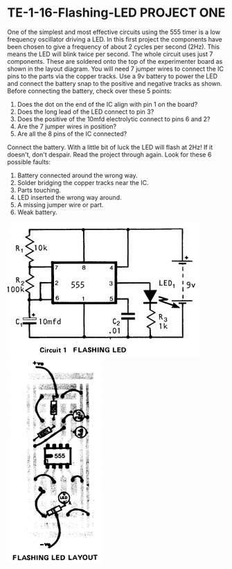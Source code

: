 # TE-1-16-Flashing-LED PROJECT ONE 

One of the simplest and most effective circuits using the 555 timer is a low frequency oscillator driving a LED. In this first project the components have been chosen to give a frequency of about 2 cycles per second (2Hz). This means the LED will blink twice per second. The whole circuit uses just 7 components. These are soldered onto the top of the experimenter board as shown in the layout diagram. You will need 7 jumper wires to connect the IC pins to the parts via the copper tracks. Use a 9v battery to power the LED and connect the battery snap to the positive and negative tracks as shown. Before connecting the battery, check over these 5 points: 

1. Does the dot on the end of the IC align with pin 1 on the board? 
2. Does the long lead of the LED connect to pin 3? 
3. Does the positive of the 10mfd electrolytic connect to pins 6 and 2? 
4. Are the 7 jumper wires in position? 
5. Are all the 8 pins of the IC connected? 

Connect the battery. With a little bit of luck the LED will flash at 2Hz! If it doesn't, don't despair. Read the project through again. Look for these 6 possible faults: 

1. Battery connected around the wrong way. 
2. Solder bridging the copper tracks near the IC. 
3. Parts touching. 
4. LED inserted the wrong way around. 
5. A missing jumper wire or part. 
6. Weak battery. 

![](https://github.com/SteveJustin1963/TE-1-16-Flashing-LED/blob/master/flashled.png) ![](https://github.com/SteveJustin1963/TE-1-16-Flashing-LED/blob/master/lay.png) 

